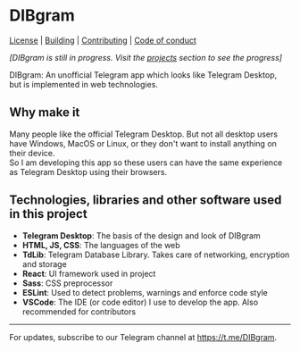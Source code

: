 # DIBgram

[License](LICENSE) | [Building](BUILDING.md) | [Contributing](CONTRIBUTING.md) | [Code of conduct](CODE_OF_CONDUCT.md)

*[DIBgram is still in progress. Visit the [projects](https://github.com/DIBgram/DIBgram/projects?query=sort%3Acreated-asc) section to see the progress]*

DIBgram: An unofficial Telegram app which looks like Telegram Desktop, but is implemented in web technologies.

## Why make it

Many people like the official Telegram Desktop. But not all desktop users have Windows, MacOS or Linux, or they don't want to install anything on their device.  
So I am developing this app so these users can have the same experience as Telegram Desktop using their browsers.

## Technologies, libraries and other software used in this project

- **Telegram Desktop**: The basis of the design and look of DIBgram
- **HTML, JS, CSS**: The languages of the web
- **TdLib**: Telegram Database Library. Takes care of networking, encryption and storage
- **React**: UI framework used in project
- **Sass**: CSS preprocessor
- **ESLint**: Used to detect problems, warnings and enforce code style
- **VSCode**: The IDE (or code editor) I use to develop the app. Also recommended for contributors

***
For updates, subscribe to our Telegram channel at <https://t.me/DIBgram>.
